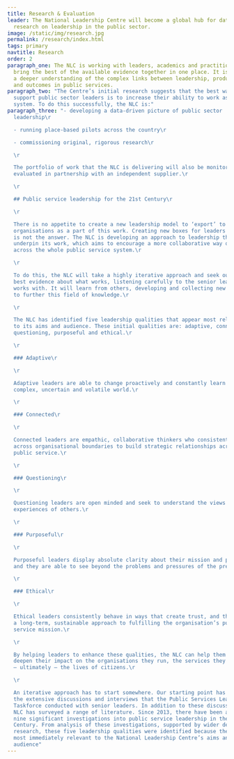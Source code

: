 ```yaml
---
title: Research & Evaluation
leader: The National Leadership Centre will become a global hub for data-driven
  research on leadership in the public sector.
image: /static/img/research.jpg
permalink: /research/index.html
tags: primary
navtitle: Research
order: 2
paragraph_one: The NLC is working with leaders, academics and practitioners to
  bring the best of the available evidence together in one place. It is building
  a deeper understanding of the complex links between leadership, productivity
  and outcomes in public services.
paragraph_two: "The Centre’s initial research suggests that the best way to
  support public sector leaders is to increase their ability to work as a
  system. To do this successfully, the NLC is:"
paragraph_three: "- developing a data-driven picture of public sector
  leadership\r

  - running place-based pilots across the country\r

  - commissioning original, rigorous research\r

  \r

  The portfolio of work that the NLC is delivering will also be monitored and
  evaluated in partnership with an independent supplier.\r

  \r

  ## Public service leadership for the 21st Century\r

  \r

  There is no appetite to create a new leadership model to ‘export’ to other
  organisations as a part of this work. Creating new boxes for leaders to tick
  is not the answer. The NLC is developing an approach to leadership that will
  underpin its work, which aims to encourage a more collaborative way of working
  across the whole public service system.\r

  \r

  To do this, the NLC will take a highly iterative approach and seek out the
  best evidence about what works, listening carefully to the senior leaders it
  works with. It will learn from others, developing and collecting new evidence
  to further this field of knowledge.\r

  \r

  The NLC has identified five leadership qualities that appear most relevant
  to its aims and audience. These initial qualities are: adaptive, connected,
  questioning, purposeful and ethical.\r

  \r

  ### Adaptive\r

  \r

  Adaptive leaders are able to change proactively and constantly learn in a
  complex, uncertain and volatile world.\r

  \r

  ### Connected\r

  \r

  Connected leaders are empathic, collaborative thinkers who consistently work
  across organisational boundaries to build strategic relationships across the
  public service.\r

  \r

  ### Questioning\r

  \r

  Questioning leaders are open minded and seek to understand the views and
  experiences of others.\r

  \r

  ### Purposeful\r

  \r

  Purposeful leaders display absolute clarity about their mission and purpose,
  and they are able to see beyond the problems and pressures of the present.\r

  \r

  ### Ethical\r

  \r

  Ethical leaders consistently behave in ways that create trust, and they take
  a long-term, sustainable approach to fulfilling the organisation’s public
  service mission.\r

  \r

  By helping leaders to enhance these qualities, the NLC can help them to
  deepen their impact on the organisations they run, the services they lead, and
  – ultimately – the lives of citizens.\r

  \r

  An iterative approach has to start somewhere. Our starting point has been
  the extensive discussions and interviews that the Public Services Leadership
  Taskforce conducted with senior leaders. In addition to these discussions, the
  NLC has surveyed a range of literature. Since 2013, there have been at least
  nine significant investigations into public service leadership in the 21st
  Century. From analysis of these investigations, supported by wider desk-based
  research, these five leadership qualities were identified because they appear
  most immediately relevant to the National Leadership Centre’s aims and
  audience"
---
```

